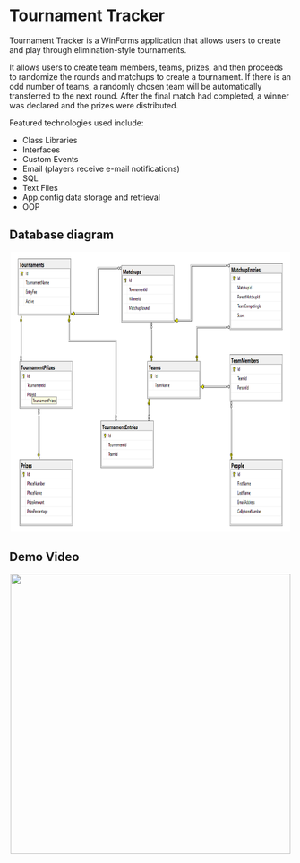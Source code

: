 # Tournament Tracker

Tournament Tracker is a WinForms application that allows users to create and play through elimination-style tournaments.

It allows users to create team members, teams, prizes, and then proceeds to randomize the rounds and matchups to create a tournament. If there is an odd number of teams, a randomly chosen team will be automatically transferred to the next round. After the final match had completed, a winner was declared and the prizes were distributed.

Featured technologies used include:
 - Class Libraries
 - Interfaces
 - Custom Events
 - Email (players receive e-mail notifications)
 - SQL
 - Text Files
 - App.config data storage and retrieval
 - OOP

## Database diagram

<div style="text-align: center;">
    <img width="500" height="500" src="./Screenshots/database-diagram.png">
</div>

## Demo Video

<div style="text-align: center;">
    <img width="500" height="500" src="./Screenshots/tournamentTracker-demo.gif">
</div>